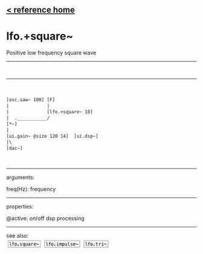 [< reference home](ceammc_lib.html)
---

# lfo.+square~


Positive low frequency square wave

---

<br>


---


```


[osc.saw~ 100] [F]
|              |
|              [lfo.+square~ 10]
|  .___________/
[*~]
|
[ui.gain~ @size 120 14]  [ui.dsp~]
|\
[dac~]

            
```

---
arguments:

freq(Hz): frequency<br>

---
properties:

@active: on/off dsp
            processing<br>

---
see also:<br>
[![lfo.square~](img/object_lfo.square~.png)](lfo.square~.html)
[![lfo.impulse~](img/object_lfo.impulse~.png)](lfo.impulse~.html)
[![lfo.tri~](img/object_lfo.tri~.png)](lfo.tri~.html)
